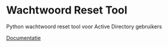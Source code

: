# Wachtwoord Reset Tool
Python wachtwoord reset tool voor Active Directory gebruikers

[Documentatie](https://switchit.me/wachtwoord-reset-tool)
